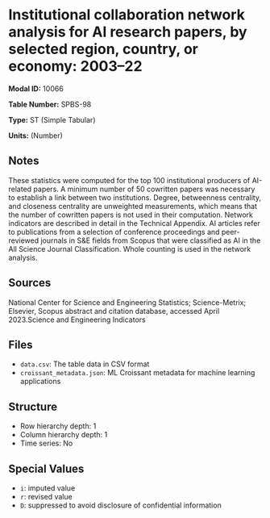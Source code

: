 # Institutional collaboration network analysis for AI research papers, by selected region, country, or economy: 2003&#8211;22

**Modal ID:** 10066

**Table Number:** SPBS-98

**Type:** ST (Simple Tabular)

**Units:** (Number)

## Notes

These statistics were computed for the top 100 institutional producers of AI-related papers. A minimum number of 50 cowritten papers was necessary to establish a link between two institutions. Degree, betweenness centrality, and closeness centrality are unweighted measurements, which means that the number of cowritten papers is not used in their computation. Network indicators are described in detail in the Technical Appendix. AI articles refer to publications from a selection of conference proceedings and peer-reviewed journals in S&E fields from Scopus that were classified as AI in the All Science Journal Classification. Whole counting is used in the network analysis.

## Sources

National Center for Science and Engineering Statistics; Science-Metrix; Elsevier, Scopus abstract and citation database, accessed April 2023.Science and Engineering Indicators

## Files

- `data.csv`: The table data in CSV format
- `croissant_metadata.json`: ML Croissant metadata for machine learning applications

## Structure

- Row hierarchy depth: 1
- Column hierarchy depth: 1
- Time series: No

## Special Values

- `i`: imputed value
- `r`: revised value
- `D`: suppressed to avoid disclosure of confidential information

